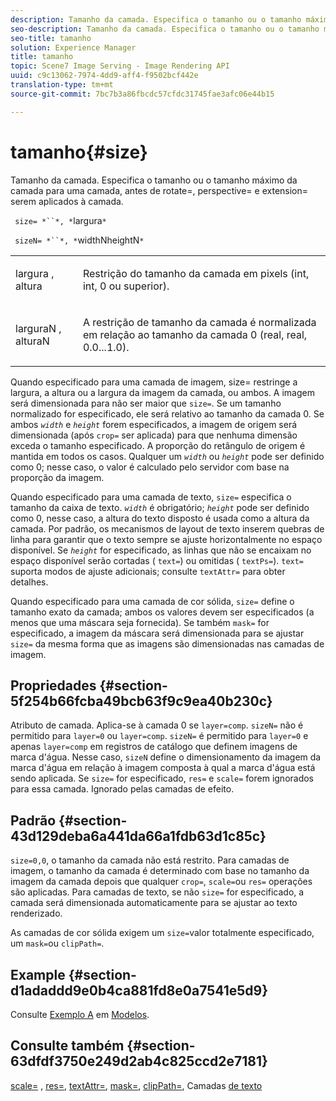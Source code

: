 ```yaml
---
description: Tamanho da camada. Especifica o tamanho ou o tamanho máximo da camada para uma camada, antes de rotate=, perspective= e extension= serem aplicados à camada.
seo-description: Tamanho da camada. Especifica o tamanho ou o tamanho máximo da camada para uma camada, antes de rotate=, perspective= e extension= serem aplicados à camada.
seo-title: tamanho
solution: Experience Manager
title: tamanho
topic: Scene7 Image Serving - Image Rendering API
uuid: c9c13062-7974-4dd9-aff4-f9502bcf442e
translation-type: tm+mt
source-git-commit: 7bc7b3a86fbcdc57cfdc31745fae3afc06e44b15

---
```



# tamanho{#size}

Tamanho da camada. Especifica o tamanho ou o tamanho máximo da camada para uma camada, antes de rotate=, perspective= e extension= serem aplicados à camada.

` size= *``*, *`largura`*`

` sizeN= *``*, *`widthNheightN`*`

<table id="simpletable_FBE17D736F93485AA0053BF447B4CC9F"> 
 <tr class="strow"> 
  <td class="stentry"> <p> <span class="codeph"> <span class="varname"> largura </span>, <span class="varname"> altura </span></span> </p> </td> 
  <td class="stentry"> <p>Restrição do tamanho da camada em pixels (int, int, 0 ou superior). </p> </td> 
 </tr> 
 <tr class="strow"> 
  <td class="stentry"> <p> <span class="codeph"> <span class="varname"> larguraN </span>, <span class="varname"> alturaN </span></span> </p> </td> 
  <td class="stentry"> <p>A restrição de tamanho da camada é normalizada em relação ao tamanho da camada 0 (real, real, 0.0...1.0). </p> </td> 
 </tr> 
</table>

Quando especificado para uma camada de imagem, size= restringe a largura, a altura ou a largura da imagem da camada, ou ambos. A imagem será dimensionada para não ser maior que `size=`. Se um tamanho normalizado for especificado, ele será relativo ao tamanho da camada 0. Se ambos *`width`* e *`height`* forem especificados, a imagem de origem será dimensionada (após `crop=` ser aplicada) para que nenhuma dimensão exceda o tamanho especificado. A proporção do retângulo de origem é mantida em todos os casos. Qualquer um *`width`* ou *`height`* pode ser definido como 0; nesse caso, o valor é calculado pelo servidor com base na proporção da imagem.

Quando especificado para uma camada de texto, `size=` especifica o tamanho da caixa de texto. *`width`* é obrigatório; *`height`* pode ser definido como 0, nesse caso, a altura do texto disposto é usada como a altura da camada. Por padrão, os mecanismos de layout de texto inserem quebras de linha para garantir que o texto sempre se ajuste horizontalmente no espaço disponível. Se *`height`* for especificado, as linhas que não se encaixam no espaço disponível serão cortadas ( `text=`) ou omitidas ( `textPs=`). `text=` suporta modos de ajuste adicionais; consulte `textAttr=` para obter detalhes.

Quando especificado para uma camada de cor sólida, `size=` define o tamanho exato da camada; ambos os valores devem ser especificados (a menos que uma máscara seja fornecida). Se também `mask=` for especificado, a imagem da máscara será dimensionada para se ajustar `size=` da mesma forma que as imagens são dimensionadas nas camadas de imagem.

## Propriedades {#section-5f254b66fcba49bcb63f9c9ea40b230c}

Atributo de camada. Aplica-se à camada 0 se `layer=comp`. `sizeN=` não é permitido para `layer=0` ou `layer=comp`. `sizeN=` é permitido para `layer=0` e apenas `layer=comp` em registros de catálogo que definem imagens de marca d&#39;água. Nesse caso, `sizeN` define o dimensionamento da imagem da marca d&#39;água em relação à imagem composta à qual a marca d&#39;água está sendo aplicada. Se `size=` for especificado, `res=` e `scale=` forem ignorados para essa camada. Ignorado pelas camadas de efeito.

## Padrão {#section-43d129deba6a441da66a1fdb63d1c85c}

`size=0,0`, o tamanho da camada não está restrito. Para camadas de imagem, o tamanho da camada é determinado com base no tamanho da imagem da camada depois que qualquer `crop=`, `scale=`ou `res=` operações são aplicadas. Para camadas de texto, se não `size=` for especificado, a camada será dimensionada automaticamente para se ajustar ao texto renderizado.

As camadas de cor sólida exigem um `size=`valor totalmente especificado, um `mask=`ou `clipPath=`.

## Example {#section-d1adaddd9e0b4ca881fd8e0a7541e5d9}

Consulte [Exemplo A](../../../../../is-api/http-ref/image-serving-api-ref/c-http-protocol-reference/c-templates/r-example-a.md#reference-c78ea82e8a1646738e764fa6685dfbac) em [Modelos](../../../../../is-api/http-ref/image-serving-api-ref/c-http-protocol-reference/c-templates/c-templates.md#concept-3cd2d2adae0e41b2979b9640244d4d3e).

## Consulte também {#section-63dfdf3750e249d2ab4c825ccd2e7181}

[scale=](../../../../../is-api/http-ref/image-serving-api-ref/c-http-protocol-reference/c-command-reference/r-is-http-scale.md#reference-098c30cea1764f189e6f7c7e400cc065) , [res=](../../../../../is-api/http-ref/image-serving-api-ref/c-http-protocol-reference/c-command-reference/r-res.md#reference-3d6fe416801148dea0f786f2b5169e55), [textAttr=](../../../../../is-api/http-ref/image-serving-api-ref/c-http-protocol-reference/c-command-reference/r-textattr.md#reference-ff00484fa3244286abeff34911f7ec0d), [mask=](../../../../../is-api/http-ref/image-serving-api-ref/c-http-protocol-reference/c-command-reference/r-mask.md#reference-922254e027404fb890b850e2723ee06e), [clipPath=](../../../../../is-api/http-ref/image-serving-api-ref/c-http-protocol-reference/c-command-reference/r-clippath.md#reference-8139b1b52dc54749b51b109521ddf83d), Camadas [de texto](../../../../../is-api/http-ref/image-serving-api-ref/c-http-protocol-reference/c-text-formatting/r-text-layers.md#reference-47e78cfb18134db5ab09e17af14a6a8f)
